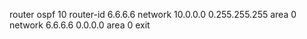 router ospf 10
router-id 6.6.6.6
network 10.0.0.0 0.255.255.255 area 0
network 6.6.6.6 0.0.0.0 area 0
exit

